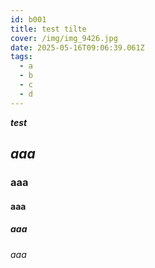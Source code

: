 ```yaml
---
id: b001
title: test tilte
cover: /img/img_9426.jpg
date: 2025-05-16T09:06:39.061Z
tags:
  - a
  - b
  - c
  - d
---
```

***test***

## ***aaa***

### aaa

#### aaa

##### aaa

###### aaa